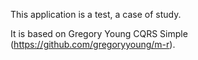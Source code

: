 This application is a test, a case of study.

It is based on Gregory Young CQRS Simple (https://github.com/gregoryyoung/m-r).
